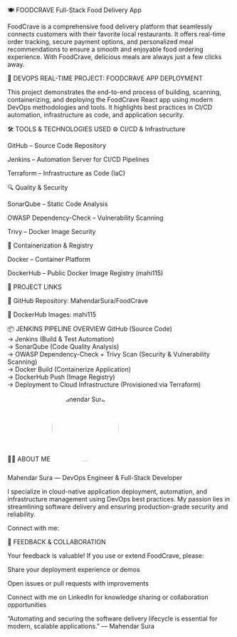 🍽️ FOODCRAVE
Full-Stack Food Delivery App

FoodCrave is a comprehensive food delivery platform that seamlessly connects customers with their favorite local restaurants.
It offers real-time order tracking, secure payment options, and personalized meal recommendations to ensure a smooth and enjoyable food ordering experience.
With FoodCrave, delicious meals are always just a few clicks away.

🚀 DEVOPS REAL-TIME PROJECT: FOODCRAVE APP DEPLOYMENT

This project demonstrates the end-to-end process of building, scanning, containerizing, and deploying the FoodCrave React app using modern DevOps methodologies and tools.
It highlights best practices in CI/CD automation, infrastructure as code, and application security.

🛠️ TOOLS & TECHNOLOGIES USED
⚙️ CI/CD & Infrastructure

GitHub – Source Code Repository

Jenkins – Automation Server for CI/CD Pipelines

Terraform – Infrastructure as Code (IaC)

🔍 Quality & Security

SonarQube – Static Code Analysis

OWASP Dependency-Check – Vulnerability Scanning

Trivy – Docker Image Security

🐳 Containerization & Registry

Docker – Container Platform

DockerHub – Public Docker Image Registry (mahi115)

📂 PROJECT LINKS

🔗 GitHub Repository: MahendarSura/FoodCrave

🐳 DockerHub Images: mahi115

📦 JENKINS PIPELINE OVERVIEW
GitHub (Source Code)  
  → Jenkins (Build & Test Automation)  
    → SonarQube (Code Quality Analysis)  
      → OWASP Dependency-Check + Trivy Scan (Security & Vulnerability Scanning)  
        → Docker Build (Containerize Application)  
          → DockerHub Push (Image Registry)  
            → Deployment to Cloud Infrastructure (Provisioned via Terraform)

👨‍💼 ABOUT ME
<img src="https://media.licdn.com/dms/image/C5603AQG2Np4trKUjJw/profile-displayphoto-shrink_800_800/0/1658405898417?e=2147483647&v=beta&t=phMUNk_5mTkR5hxf5Y7ejx7uFfA2kzmrcvMi6lXh0j2E" alt="Mahendar Sura" width="150" height="150" style="border-radius:50%; margin-bottom: 1em;" />

Mahendar Sura — DevOps Engineer & Full-Stack Developer

I specialize in cloud-native application deployment, automation, and infrastructure management using DevOps best practices. My passion lies in streamlining software delivery and ensuring production-grade security and reliability.

Connect with me:






📢 FEEDBACK & COLLABORATION

Your feedback is valuable! If you use or extend FoodCrave, please:

Share your deployment experience or demos

Open issues or pull requests with improvements

Connect with me on LinkedIn for knowledge sharing or collaboration opportunities

“Automating and securing the software delivery lifecycle is essential for modern, scalable applications.”
— Mahendar Sura
